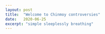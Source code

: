 ```yaml
---
layout: post
title:  "Welcome to Chinmoy controversies"
date:   2020-06-25
excerpt: "simple sleeplessly breathing"
---
```

